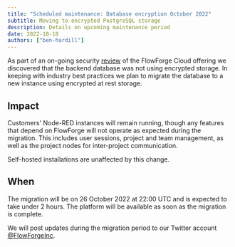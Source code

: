 ```yaml
---
title: "Scheduled maintenance: Database encryption October 2022"
subtitle: Moving to encrypted PostgreSQL storage
description: Details on upcoming maintenance period
date: 2022-10-18
authors: ["ben-hardill"]
---
```


As part of an on-going security [review](https://flowforge.com/product/security/#data-at-rest) of the FlowForge Cloud offering we discovered that the backend database was not using encrypted storage. In keeping with industry best practices we plan to migrate the database to a new instance using encrypted at rest storage.
<!--more-->

## Impact

Customers' Node-RED instances will remain running, though any features that depend on FlowForge will not operate as expected during the migration. This includes user sessions, project and team management, as well as the project nodes for inter-project communication.

Self-hosted installations are unaffected by this change.

## When

The migration will be on 26 October 2022 at 22:00 UTC and is expected to take under 2 hours. The platform will be available as soon as the migration is complete.

We will post updates during the migration period to our Twitter account [@FlowForgeInc](https://twitter.com/flowforgeinc).

